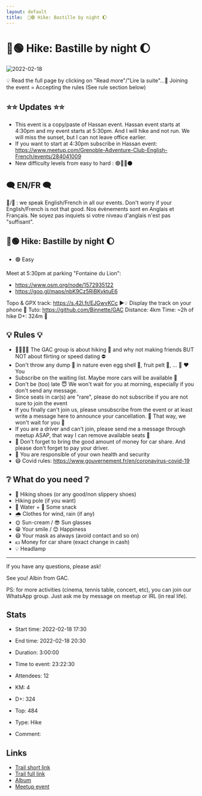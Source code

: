 ```yaml
---
layout: default
title:  🥾🟢 Hike: Bastille by night 🌔
---
```


#  🥾🟢 Hike: Bastille by night 🌔

![2022-02-18](/Stats/img/orig/2022-02-18.jpg)

💡 Read the full page by clicking on "Read more"/"Lire la suite"...💜
Joining the event = Accepting the rules (See rule section below)

## ⭐⭐ Updates ⭐⭐

* This event is a copy/paste of Hassan event. Hassan event starts at 4:30pm and my event starts at 5:30pm. And I will hike and not run. We will miss the sunset, but I can not leave office earlier.
* If you want to start at 4:30pm subscribe in Hassan event: https://www.meetup.com/Grenoble-Adventure-Club-English-French/events/284041009
* New difficulty levels from easy to hard : 🟢🔵🔴⚫

## 🗨️ EN/FR 🗨️
🦅/🐓 : we speak English/French in all our events. Don't worry if your English/French is not that good. Nos évènements sont en Anglais et Français. Ne soyez pas inquiets si votre niveau d'anglais n'est pas "suffisant".

## 🥾🟢 Hike: Bastille by night 🌔

* 🟢 Easy

Meet at 5:30pm at parking "Fontaine du Lion":

* https://www.osm.org/node/1572935122
* https://goo.gl/maps/nbK9Cz5RiBKvktuE6

Topo & GPX track: https://s.42l.fr/EJGwvKCc
▶💡 Display the track on your phone 👀 Tuto: https://github.com/Binnette/GAC
Distance: 4km
Time: \~2h of hike
D+: 324m 🐖

## 💡 Rules 💡

* 🚶‍♀️🚶‍♂️ The GAC group is about hiking 🥾 and why not making friends BUT NOT about flirting or speed dating ⛔
* Don't throw any dump 🚮 in nature even egg shell 🥚, fruit pelt 🍌, ... 🌳 ❤️ You
* Subscribe on the waiting list. Maybe more cars will be available 🚗
* Don't be (too) late 😇 We won't wait for you at morning, especially if you don't send any message.
* Since seats in car(s) are "rare", please do not subscribe if you are not sure to join the event
* If you finally can't join us, please unsubscribe from the event or at least write a message here to announce your cancellation. 💜 That way, we won't wait for you 💜
* If you are a driver and can't join, please send me a message through meetup ASAP, that way I can remove available seats 🚗
* 🚗 Don't forget to bring the good amount of money for car share. And please don't forget to pay your driver.
* 💟 You are responsible of your own health and security
* 😷 Covid rules: https://www.gouvernement.fr/en/coronavirus-covid-19

## ❔ What do you need ❔

* 🥾 Hiking shoes (or any good/non slippery shoes)
* Hiking pole (if you want)
* 🧃 Water + 🍫 Some snack
* 🌧 Clothes for wind, rain (if any)
* 🌞 Sun-cream / 😎 Sun glasses
* 😁 Your smile / 😊 Happiness
* 😷 Your mask as always (avoid contact and so on)
* 💵 Money for car share (exact change in cash)
* 💡 Headlamp

***

If you have any questions, please ask!

See you! Albin from GAC.

PS: for more activities (cinema, tennis table, concert, etc), you can join our WhatsApp group. Just ask me by message on meetup or IRL (in real life).

## Stats

- Start time: 2022-02-18 17:30
- End time: 2022-02-18 20:30
- Duration: 3:00:00
- Time to event: 23:22:30
- Attendees: 12

- KM: 4
- D+: 324
- Top: 484
- Type: Hike
- Comment: 

## Links

- [Trail short link](https://s.42l.fr/EJGwvKCc)
- [Trail full link]()
- [Album](https://binnette.github.io/GacImg2022/2022-02-18-🥾🟢-Hike-Bastille-by-night-🌔.html)
- [Meetup event](https://www.meetup.com/grenoble-adventure-club-english-french/events/284075284/)
